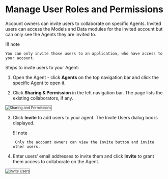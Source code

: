 # Manage User Roles and Permissions

Account owners can invite users to collaborate on specific Agents. Invited users can access the Models and Data modules for the invited account but can only see the Agents they are invited to. 

!!! note

    You can only invite those users to an application, who have access to your account.

Steps to invite users to your Agent:

1. Open the Agent - click **Agents** on the top navigation bar and click the specific Agent to open it.

2. Click **Sharing & Permission** in the left navigation bar. The page lists the existing collaborators, if any.  
<img src="../images/sharing-permission-invite.png" alt="Sharing and Permissions" title="Sharing and Permissions" style="border: 1px solid gray; zoom:80%;">

3. Click **Invite** to add users to your agent. The Invite Users dialog box is displayed.  

    !!! note

        Only the account owners can view the Invite button and invite other users.    

4. Enter users’ email addresses to invite them and click **Invite** to grant them access to collaborate on the Agent.  
<img src="../images/invite-users.png" alt="Invite Users" title="Invite Users" style="border: 1px solid gray; zoom:80%;">

